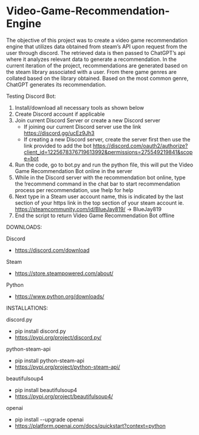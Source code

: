 # Video-Game-Recommendation-Engine

The objective of this project was to create a video game recommendation engine that utilizes data obtained from steam’s API upon request from the user through discord.
The retrieved data is then passed to ChatGPT’s api where it analyzes relevant data to generate a recommendation.
In the current iteration of the project, recommendations are generated based on the steam library associated with a user.
From there game genres are collated based on the library obtained. Based on the most common genre, ChatGPT generates its recommendation.

Testing Discord Bot:

1. Install/download all necessary tools as shown below
2. Create Discord account if applicable
3. Join current Discord Server or create a new Discord server
   - If joining our current Discord server use the link https://discord.gg/ucEz9Jh3
   - If creating a new Discord server, create the server first then use the link provided to add the bot https://discord.com/oauth2/authorize?client_id=1225678376719613992&permissions=275549219841&scope=bot
5. Run the code, go to bot.py and run the python file, this will put the Video Game Recommendation Bot online in the server
6. While in the Discord server with the recommendation bot online, type the !recommend command in the chat bar to start recommendation process per recommendation, use !help for help
7. Next type in a Steam user account name, this is indicated by the last section of your https link in the top section of your steam account
           ie. https://steamcommunity.com/id/BlueJay819/ -> BlueJay819
9. End the script to return Video Game Recommendation Bot offline

DOWNLOADS:

Discord
- https://discord.com/download

Steam
- https://store.steampowered.com/about/

Python
- https://www.python.org/downloads/

INSTALLATIONS:

discord.py
- pip install discord.py
- https://pypi.org/project/discord.py/

python-steam-api
- pip install python-steam-api
- https://pypi.org/project/python-steam-api/

beautifulsoup4
- pip install beautifulsoup4
- https://pypi.org/project/beautifulsoup4/

openai
- pip install --upgrade openai
- https://platform.openai.com/docs/quickstart?context=python
